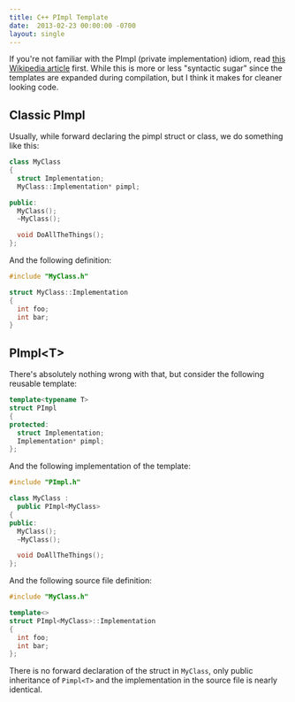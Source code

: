 ```yaml
---
title: C++ PImpl Template
date:  2013-02-23 00:00:00 -0700
layout: single
---
```


If you're not familiar with the PImpl (private implementation) idiom, read [this Wikipedia article](https://web.archive.org/web/20150222044000/http://en.wikipedia.org/wiki/Opaque_pointer) first. While this is more or less "syntactic sugar" since the templates are expanded during compilation, but I think it makes for cleaner looking code.

<!--more-->

## Classic PImpl

Usually, while forward declaring the pimpl struct or class, we do something like this:

```c++
class MyClass
{
  struct Implementation;
  MyClass::Implementation* pimpl;

public:
  MyClass();
  ~MyClass();

  void DoAllTheThings();
};
```

And the following definition:

```c++
#include "MyClass.h"

struct MyClass::Implementation
{
  int foo;
  int bar;
}
```

## PImpl\<T\>

There's absolutely nothing wrong with that, but consider the following reusable template:

```c++
template<typename T>
struct PImpl
{
protected:
  struct Implementation;
  Implementation* pimpl;
};
```

And the following implementation of the template:

```c++
#include "PImpl.h"

class MyClass :
  public PImpl<MyClass>
{
public:
  MyClass();
  ~MyClass();

  void DoAllTheThings();
};
```

And the following source file definition:

```c++
#include "MyClass.h"

template<>
struct PImpl<MyClass>::Implementation
{
  int foo;
  int bar;
};
```

There is no forward declaration of the struct in `MyClass`, only public inheritance of `Pimpl<T>` and the implementation in the source file is nearly identical.
